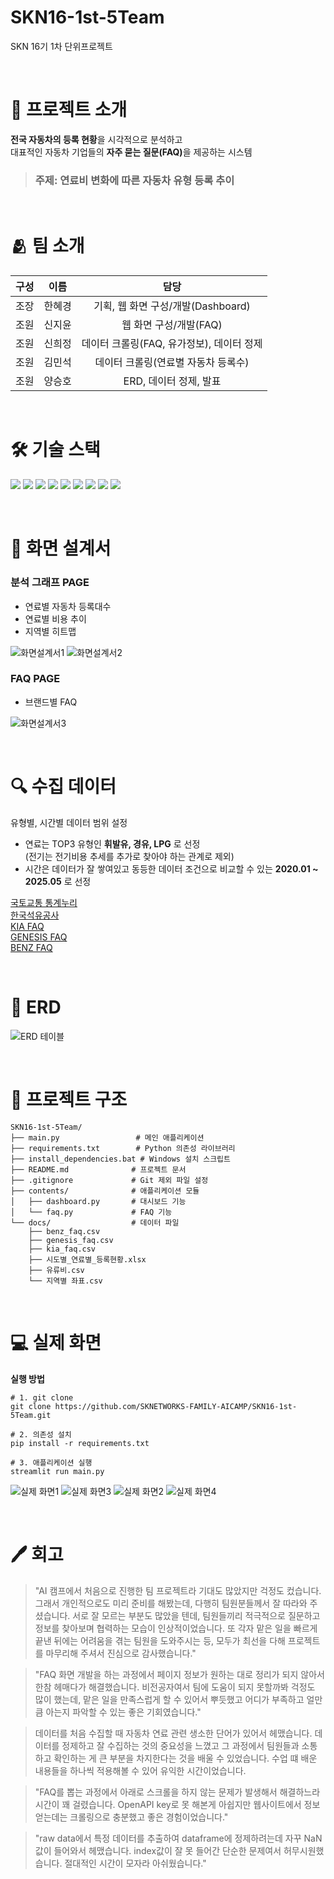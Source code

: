 # SKN16-1st-5Team
SKN 16기 1차 단위프로젝트

<br/>

<h1>📌 프로젝트 소개</h1>

<strong>전국 자동차의 등록 현황</strong>을 시각적으로 분석하고<br>
대표적인 자동차 기업들의 <strong>자주 묻는 질문(FAQ)</strong>을 제공하는 시스템

> ### 주제: 연료비 변화에 따른 자동차 유형 등록 추이

<br/>

# 🫂 팀 소개
|구성|이름|담당|
|:---:|:---:|:---:|
|조장|한혜경|기획, 웹 화면 구성/개발(Dashboard)|
|조원|신지윤|웹 화면 구성/개발(FAQ)|
|조원|신희정|데이터 크롤링(FAQ, 유가정보), 데이터 정제|
|조원|김민석|데이터 크롤링(연료별 자동차 등록수)|
|조원|양승호|ERD, 데이터 정제, 발표|

<br/>

# 🛠 기술 스택
<img src="https://img.shields.io/badge/python-3776AB?style=for-the-badge&logo=python&logoColor=white"> <img src="https://img.shields.io/badge/pandas-150458?style=for-the-badge&logo=pandas&logoColor=white">
<img src="https://img.shields.io/badge/selenium-43B02A?style=for-the-badge&logo=selenium&logoColor=white">
<img src="https://img.shields.io/badge/figma-F24E1E?style=for-the-badge&logo=figma&logoColor=white">
<img src="https://img.shields.io/badge/mysql-4479A1?style=for-the-badge&logo=mysql&logoColor=white">
<img src="https://img.shields.io/badge/folium-77B829?style=for-the-badge&logo=folium&logoColor=white">
<img src="https://img.shields.io/badge/plotly-7A76FF?style=for-the-badge&logo=plotly&logoColor=white">
<img src="https://img.shields.io/badge/matplotlib-19E57F?style=for-the-badge&logo=matplotlib&logoColor=white">
<img src="https://img.shields.io/badge/streamlit-FF4B4B?style=for-the-badge&logo=streamlit&logoColor=white">


<br/>


# 📄 화면 설계서
### 분석 그래프 PAGE
- 연료별 자동차 등록대수
- 연료별 비용 추이
- 지역별 히트맵

![화면설계서1](https://github.com/user-attachments/assets/7e75f9b6-1ac2-4ada-ab64-142c481f1b2c)
![화면설계서2](https://github.com/user-attachments/assets/6f0da357-18b5-4e7b-910d-10f20cec3da4)

### FAQ PAGE 
- 브랜드별 FAQ

![화면설계서3](https://github.com/user-attachments/assets/514ce548-ca51-4476-a1f4-8f9910daf7e0)


<br/>


# 🔍 수집 데이터
유형별, 시간별 데이터 범위 설정
- 연료는 TOP3 유형인 <strong>휘발유, 경유, LPG</strong> 로 선정<br/>
(전기는 전기비용 추세를 추가로 찾아야 하는 관계로 제외)
- 시간은 데이터가 잘 쌓여있고 동등한 데이터 조건으로 비교할 수 있는 <strong>2020.01 ~ 2025.05</strong> 로 선정

[국토교통 통계누리](https://stat.molit.go.kr/portal/cate/statMetaView.do?hRsId=58)<br>
[한국석유공사](https://www.opinet.co.kr/user/main/mainView.do)<br>
[KIA FAQ](https://www.kia.com/kr/customer-service/center/faq)<br>
[GENESIS FAQ](https://www.genesis.com/kr/ko/support/faq.html)<br>
[BENZ FAQ](https://shop.mercedes-benz.com/ko-kr/connect/service/faq)<br>



<br/>

# 📜 ERD
![ERD 테이블](https://github.com/user-attachments/assets/c9024e4d-219f-4022-90df-8a10dddac52d)

<br/>


# 📁 프로젝트 구조
```
SKN16-1st-5Team/
├── main.py                 # 메인 애플리케이션
├── requirements.txt        # Python 의존성 라이브러리
├── install_dependencies.bat # Windows 설치 스크립트
├── README.md              # 프로젝트 문서
├── .gitignore             # Git 제외 파일 설정
├── contents/              # 애플리케이션 모듈
│   ├── dashboard.py       # 대시보드 기능
│   └── faq.py             # FAQ 기능
└── docs/                  # 데이터 파일
    ├── benz_faq.csv
    ├── genesis_faq.csv
    ├── kia_faq.csv
    ├── 시도별_연료별_등록현황.xlsx
    ├── 유류비.csv
    └── 지역별 좌표.csv
```


<br/>

# 💻 실제 화면
<b>실행 방법</b>
```
# 1. git clone
git clone https://github.com/SKNETWORKS-FAMILY-AICAMP/SKN16-1st-5Team.git

# 2. 의존성 설치
pip install -r requirements.txt

# 3. 애플리케이션 실행
streamlit run main.py
```
![실제 화면1](https://github.com/user-attachments/assets/18f775f3-103e-4fa3-b4ca-4793a6ffce70)
![실제 화면3](https://github.com/user-attachments/assets/50bd722e-7ef9-4f46-be73-ab798eb84ff1)
![실제 화면2](https://github.com/user-attachments/assets/50dc0527-0f9e-4731-ac04-95910b9d5d2c)
![실제 화면4](https://github.com/user-attachments/assets/6186bb6f-9416-4fd5-be6d-9b767264a768)


<br/>

# 🖊 회고

> "AI 캠프에서 처음으로 진행한 팀 프로젝트라 기대도 많았지만 걱정도 컸습니다. 그래서 개인적으로도 미리 준비를 해봤는데, 다행히 팀원분들께서 잘 따라와 주셨습니다. 서로 잘 모르는 부분도 많았을 텐데, 팀원들끼리 적극적으로 질문하고 정보를 찾아보며 협력하는 모습이 인상적이었습니다. 또 각자 맡은 일을 빠르게 끝낸 뒤에는 어려움을 겪는 팀원을 도와주시는 등, 모두가 최선을 다해 프로젝트를 마무리해 주셔서 진심으로 감사했습니다." 

> "FAQ 화면  개발을 하는 과정에서 페이지 정보가 원하는 대로 정리가 되지 않아서 한참 헤매다가 해결했습니다. 비전공자여서 팀에 도움이 되지 못할까봐 걱정도 많이 했는데, 맡은 일을 만족스럽게 할 수 있어서 뿌듯했고 어디가 부족하고 얼만큼 아는지 파악할 수 있는 좋은 기회였습니다."

> 데이터를 처음 수집할 때 자동차 연료 관련 생소한 단어가 있어서 헤맸습니다. 데이터를 정제하고 잘 수집하는 것의 중요성을 느꼈고 그 과정에서 팀원들과 소통하고 확인하는 게 큰 부분을 차지한다는 것을 배울 수 있었습니다. 수업 떄 배운 내용들을 하나씩 적용해볼 수 있어 유익한 시간이었습니다.

> "FAQ를 뽑는 과정에서 아래로 스크롤을 하지 않는 문제가 발생해서 해결하느라 시간이 꽤 걸렸습니다. OpenAPI key로 못 해본게 아쉽지만 웹사이트에서 정보얻는데는 크롤링으로 충분했고 좋은 경험이었습니다."

> "raw data에서 특정 데이터를 추출하여 dataframe에 정제하려는데 자꾸 NaN값이 들어와서 헤맸습니다. index값이 잘 못 들어간 단순한 문제여서 허무시원했습니다. 절대적인 시간이 모자라 아쉬웠습니다."
